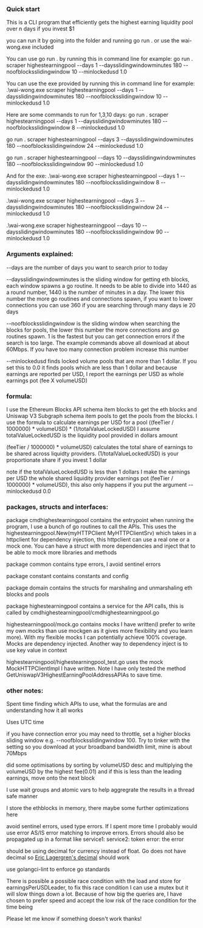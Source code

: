 ### Quick start
This is a CLI program that efficiently gets the highest earning liquidity pool over n days if you invest $1

you can run it by going into the folder and running go run . or use the wai-wong.exe included

You can use go run . by running this in command line for example:
go run . scraper highestearningpool --days 1 --daysslidingwindowminutes 180 --noofblocksslidingwindow 10 --minlockedusd 1.0

You can use the exe provided by running this in command line for example:
.\wai-wong.exe scraper highestearningpool --days 1 --daysslidingwindowminutes 180 --noofblocksslidingwindow 10 --minlockedusd 1.0

Here are some commands to run for 1,3,10 days:
go run . scraper highestearningpool --days 1 --daysslidingwindowminutes 180 --noofblocksslidingwindow 8 --minlockedusd 1.0

go run . scraper highestearningpool --days 3 --daysslidingwindowminutes 180 --noofblocksslidingwindow 24 --minlockedusd 1.0

go run . scraper highestearningpool --days 10 --daysslidingwindowminutes 180 --noofblocksslidingwindow 90 --minlockedusd 1.0

And for the exe:
.\wai-wong.exe scraper highestearningpool --days 1 --daysslidingwindowminutes 180 --noofblocksslidingwindow 8 --minlockedusd 1.0

.\wai-wong.exe scraper highestearningpool --days 3 --daysslidingwindowminutes 180 --noofblocksslidingwindow 24 --minlockedusd 1.0

.\wai-wong.exe scraper highestearningpool --days 10 --daysslidingwindowminutes 180 --noofblocksslidingwindow 90 --minlockedusd 1.0


### Arguments explained:
--days are the number of days you want to search prior to today

--daysslidingwindowminutes is the sliding window for getting eth blocks, each window spawns a go routine. It needs to be able to divide into 1440 as a round number, 1440 is the number of minutes in a day. The lower this number the more go routines and connections spawn, if you want to lower connections you can use 360 if you are searching through many days ie 20 days

--noofblocksslidingwindow is the sliding window when searching the blocks for pools, the lower this number the more connections and go routines spawn. 1 is the fastest but you can get connection errors if the search is too large. The example commands above all download at about 60Mbps. If you have too many connection problem increase this number

--minlockedusd finds locked volume pools that are more than 1 dollar. If you set this to 0.0 it finds pools which are less than 1 dollar and because earnings are reported per USD, I report the earnings per USD as whole earnings pot (fee X volumeUSD)


### formula:
I use the Ethereum Blocks API schema item blocks to get the eth blocks and Uniswap V3 Subgraph schema item pools to get the pools from the blocks. I use the formula to calculate earnings per USD for a pool ((feeTier / 1000000) * volumeUSD) * (1/totalValueLockedUSD) I assume totalValueLockedUSD is the liquidity pool provided in dollars amount

(feeTier / 1000000) * volumeUSD) calculates the total share of earnings to be shared across liquidty providers. (1/totalValueLockedUSD) is your proportionate share if you invest 1 dollar

note if the totalValueLockedUSD is less than 1 dollars I make the earnings per USD the whole shared liquidity provider earnings pot (feeTier / 1000000) * volumeUSD), this also only happens if you put the argument --minlockedusd 0.0


### packages, structs and interfaces:
package cmdhighestearningpool contains the entrypoint when running the program, I use a bunch of go routines to call the APIs. This uses the highestearningpool.New(myHTTPClient MyHTTPClientSrv) which takes in a httpclient for dependency injection, this httpclient can use a real one or a mock one. You can have a struct with more dependencies and inject that to be able to mock more libraries and methods

package common contains type errors, I avoid sentinel errors

package constant contains constants and config

package domain contains the structs for marshaling and unmarshaling eth blocks and pools

package highestearningpool contains a service for the API calls, this is called by cmdhighestearningpool/cmdhighestearningpool.go

highestearningpool/mock.go contains mocks I have written(I prefer to write my own mocks than use mockgen as it gives more flexibility and you learn more). With my flexible mocks I can potentially achieve 100% coverage. Mocks are dependency injected. Another way to dependency inject is to use key value in context

highestearningpool/highestearningpool_test.go uses the mock MockHTTPClientImpl I have written. Note I have only tested the method GetUniswapV3HighestEarningPoolAddressAPIAs to save time. 


### other notes:
Spent time finding which APIs to use, what the formulas are and understanding how it all works

Uses UTC time

if you have connection error you may need to throttle, set a higher blocks sliding window e.g. --noofblocksslidingwindow 100. Try to tinker with the setting so you download at your broadband bandwidth limit, mine is about 70Mbps

did some optimisations by sorting by volumeUSD desc and multiplying the volumeUSD by the highest fee(0.01) and if this is less than the leading earnings, move onto the next block

I use wait groups and atomic vars to help aggregrate the results in a thread safe manner

I store the ethblocks in memory, there maybe some further optimizations here

avoid sentinel errors, used type errors. If I spent more time I probably would use error AS/IS error matching to improve errors. Errors should also be propagated up in a format like service1: service2: token error: the error

should be using decimal for currency instead of float. Go does not have decimal so [Eric Lagergren's decimal](https://github.com/ericlagergren/decimal) should work

use golangci-lint to enforce go standards

There is possible a possible race condition with the load and store for earningsPerUSDLeader, to fix this race condition I can use a mutex but it will slow things down a lot. Because of how big the queries are, I have chosen to prefer speed and accept the low risk of the race condition for the time being


Please let me know if something doesn't work thanks!
